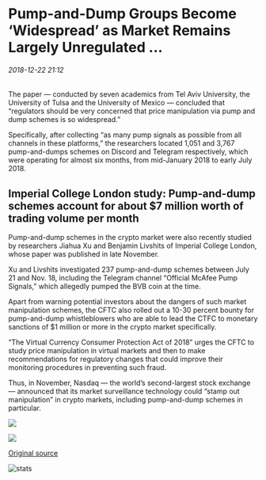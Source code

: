 # Pump-and-Dump Groups Become ‘Widespread’ as Market Remains Largely Unregulated ...

###### 2018-12-22 21:12

The paper — conducted by seven academics from Tel Aviv University, the University of Tulsa and the University of Mexico — concluded that “regulators should be very concerned that price manipulation via pump and dump schemes is so widespread.”

Specifically, after collecting “as many pump signals as possible from all channels in these platforms,” the researchers located 1,051 and 3,767 pump-and-dumps schemes on Discord and Telegram respectively, which were operating for almost six months, from mid-January 2018 to early July 2018.

## Imperial College London study: Pump-and-dump schemes account for about $7 million worth of trading volume per month

Pump-and-dump schemes in the crypto market were also recently studied by researchers Jiahua Xu and Benjamin Livshits of Imperial College London, whose paper was published in late November.

Xu and Livshits investigated 237 pump-and-dump schemes between July 21 and Nov. 18, including the Telegram channel “Official McAfee Pump Signals,” which allegedly pumped the BVB coin at the time.

Apart from warning potential investors about the dangers of such market manipulation schemes, the CFTC also rolled out a 10-30 percent bounty for pump-and-dump whistleblowers who are able to lead the CTFC to monetary sanctions of $1 million or more in the crypto market specifically.

“The Virtual Currency Consumer Protection Act of 2018” urges the CFTC to study price manipulation in virtual markets and then to make recommendations for regulatory changes that could improve their monitoring procedures in preventing such fraud.

Thus, in November, Nasdaq — the world’s second-largest stock exchange — announced that its market surveillance technology could “stamp out manipulation” in crypto markets, including pump-and-dump schemes in particular.

![](https://s3.cointelegraph.com/storage/uploads/view/c1fa9871967ffe68e346400ca98e8940.png)

![](https://s3.cointelegraph.com/storage/uploads/view/329748bfb246e897eca351e820630628.png)

[Original source](https://cointelegraph.com/news/pump-and-dump-groups-become-widespread-as-market-remains-largely-unregulated)

![stats](https://c.statcounter.com/11760860/0/a89fa40b/1/ "stats")
